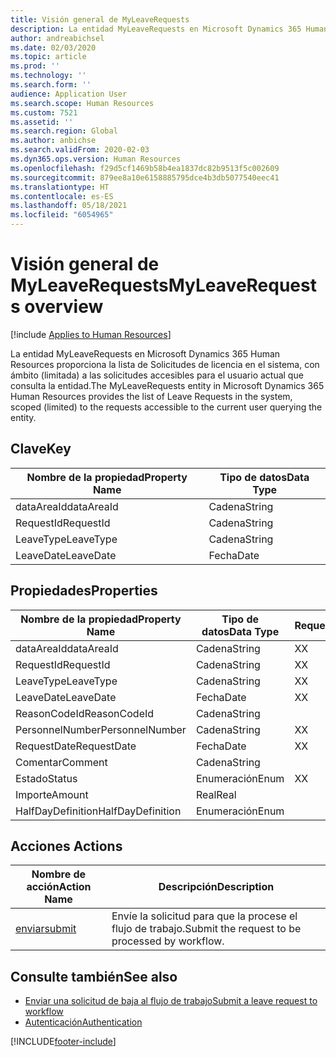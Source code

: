 ```yaml
---
title: Visión general de MyLeaveRequests
description: La entidad MyLeaveRequests en Microsoft Dynamics 365 Human Resources proporciona la lista de Solicitudes de licencia en el sistema, con ámbito (limitada) a las solicitudes accesibles para el usuario actual que consulta la entidad.
author: andreabichsel
ms.date: 02/03/2020
ms.topic: article
ms.prod: ''
ms.technology: ''
ms.search.form: ''
audience: Application User
ms.search.scope: Human Resources
ms.custom: 7521
ms.assetid: ''
ms.search.region: Global
ms.author: anbichse
ms.search.validFrom: 2020-02-03
ms.dyn365.ops.version: Human Resources
ms.openlocfilehash: f29d5cf1469b58b4ea1837dc82b9513f5c002609
ms.sourcegitcommit: 879ee8a10e6158885795dce4b3db5077540eec41
ms.translationtype: HT
ms.contentlocale: es-ES
ms.lasthandoff: 05/18/2021
ms.locfileid: "6054965"
---
```

# <a name="myleaverequests-overview"></a><span data-ttu-id="288cb-103">Visión general de MyLeaveRequests</span><span class="sxs-lookup"><span data-stu-id="288cb-103">MyLeaveRequests overview</span></span>

[!include [Applies to Human Resources](../includes/applies-to-hr.md)]

<span data-ttu-id="288cb-104">La entidad MyLeaveRequests en Microsoft Dynamics 365 Human Resources proporciona la lista de Solicitudes de licencia en el sistema, con ámbito (limitada) a las solicitudes accesibles para el usuario actual que consulta la entidad.</span><span class="sxs-lookup"><span data-stu-id="288cb-104">The MyLeaveRequests entity in Microsoft Dynamics 365 Human Resources provides the list of Leave Requests in the system, scoped (limited) to the requests accessible to the current user querying the entity.</span></span>

## <a name="key"></a><span data-ttu-id="288cb-105">Clave</span><span class="sxs-lookup"><span data-stu-id="288cb-105">Key</span></span>

  | <span data-ttu-id="288cb-106">Nombre de la propiedad</span><span class="sxs-lookup"><span data-stu-id="288cb-106">Property Name</span></span> | <span data-ttu-id="288cb-107">Tipo de datos</span><span class="sxs-lookup"><span data-stu-id="288cb-107">Data Type</span></span> |
  |---------------|-----------|
  | <span data-ttu-id="288cb-108">dataAreaId</span><span class="sxs-lookup"><span data-stu-id="288cb-108">dataAreaId</span></span>    | <span data-ttu-id="288cb-109">Cadena</span><span class="sxs-lookup"><span data-stu-id="288cb-109">String</span></span>    |
  | <span data-ttu-id="288cb-110">RequestId</span><span class="sxs-lookup"><span data-stu-id="288cb-110">RequestId</span></span>     | <span data-ttu-id="288cb-111">Cadena</span><span class="sxs-lookup"><span data-stu-id="288cb-111">String</span></span>    |
  | <span data-ttu-id="288cb-112">LeaveType</span><span class="sxs-lookup"><span data-stu-id="288cb-112">LeaveType</span></span>     | <span data-ttu-id="288cb-113">Cadena</span><span class="sxs-lookup"><span data-stu-id="288cb-113">String</span></span>    |
  | <span data-ttu-id="288cb-114">LeaveDate</span><span class="sxs-lookup"><span data-stu-id="288cb-114">LeaveDate</span></span>     | <span data-ttu-id="288cb-115">Fecha</span><span class="sxs-lookup"><span data-stu-id="288cb-115">Date</span></span>      |
  
## <a name="properties"></a><span data-ttu-id="288cb-116">Propiedades</span><span class="sxs-lookup"><span data-stu-id="288cb-116">Properties</span></span>

  | <span data-ttu-id="288cb-117">Nombre de la propiedad</span><span class="sxs-lookup"><span data-stu-id="288cb-117">Property Name</span></span>     | <span data-ttu-id="288cb-118">Tipo de datos</span><span class="sxs-lookup"><span data-stu-id="288cb-118">Data Type</span></span> | <span data-ttu-id="288cb-119">Requerido</span><span class="sxs-lookup"><span data-stu-id="288cb-119">Required</span></span> |
  |-------------------|-----------|----------|
  | <span data-ttu-id="288cb-120">dataAreaId</span><span class="sxs-lookup"><span data-stu-id="288cb-120">dataAreaId</span></span>        | <span data-ttu-id="288cb-121">Cadena</span><span class="sxs-lookup"><span data-stu-id="288cb-121">String</span></span>    | <span data-ttu-id="288cb-122">X</span><span class="sxs-lookup"><span data-stu-id="288cb-122">X</span></span>        |
  | <span data-ttu-id="288cb-123">RequestId</span><span class="sxs-lookup"><span data-stu-id="288cb-123">RequestId</span></span>         | <span data-ttu-id="288cb-124">Cadena</span><span class="sxs-lookup"><span data-stu-id="288cb-124">String</span></span>    | <span data-ttu-id="288cb-125">X</span><span class="sxs-lookup"><span data-stu-id="288cb-125">X</span></span>        |
  | <span data-ttu-id="288cb-126">LeaveType</span><span class="sxs-lookup"><span data-stu-id="288cb-126">LeaveType</span></span>         | <span data-ttu-id="288cb-127">Cadena</span><span class="sxs-lookup"><span data-stu-id="288cb-127">String</span></span>    | <span data-ttu-id="288cb-128">X</span><span class="sxs-lookup"><span data-stu-id="288cb-128">X</span></span>        |
  | <span data-ttu-id="288cb-129">LeaveDate</span><span class="sxs-lookup"><span data-stu-id="288cb-129">LeaveDate</span></span>         | <span data-ttu-id="288cb-130">Fecha</span><span class="sxs-lookup"><span data-stu-id="288cb-130">Date</span></span>      | <span data-ttu-id="288cb-131">X</span><span class="sxs-lookup"><span data-stu-id="288cb-131">X</span></span>        |
  | <span data-ttu-id="288cb-132">ReasonCodeId</span><span class="sxs-lookup"><span data-stu-id="288cb-132">ReasonCodeId</span></span>      | <span data-ttu-id="288cb-133">Cadena</span><span class="sxs-lookup"><span data-stu-id="288cb-133">String</span></span>    |          |
  | <span data-ttu-id="288cb-134">PersonnelNumber</span><span class="sxs-lookup"><span data-stu-id="288cb-134">PersonnelNumber</span></span>   | <span data-ttu-id="288cb-135">Cadena</span><span class="sxs-lookup"><span data-stu-id="288cb-135">String</span></span>    | <span data-ttu-id="288cb-136">X</span><span class="sxs-lookup"><span data-stu-id="288cb-136">X</span></span>        |
  | <span data-ttu-id="288cb-137">RequestDate</span><span class="sxs-lookup"><span data-stu-id="288cb-137">RequestDate</span></span>       | <span data-ttu-id="288cb-138">Fecha</span><span class="sxs-lookup"><span data-stu-id="288cb-138">Date</span></span>      | <span data-ttu-id="288cb-139">X</span><span class="sxs-lookup"><span data-stu-id="288cb-139">X</span></span>        |
  | <span data-ttu-id="288cb-140">Comentar</span><span class="sxs-lookup"><span data-stu-id="288cb-140">Comment</span></span>           | <span data-ttu-id="288cb-141">Cadena</span><span class="sxs-lookup"><span data-stu-id="288cb-141">String</span></span>    |          |
  | <span data-ttu-id="288cb-142">Estado</span><span class="sxs-lookup"><span data-stu-id="288cb-142">Status</span></span>            | <span data-ttu-id="288cb-143">Enumeración</span><span class="sxs-lookup"><span data-stu-id="288cb-143">Enum</span></span>      | <span data-ttu-id="288cb-144">X</span><span class="sxs-lookup"><span data-stu-id="288cb-144">X</span></span>        |
  | <span data-ttu-id="288cb-145">Importe</span><span class="sxs-lookup"><span data-stu-id="288cb-145">Amount</span></span>            | <span data-ttu-id="288cb-146">Real</span><span class="sxs-lookup"><span data-stu-id="288cb-146">Real</span></span>      |          |
  | <span data-ttu-id="288cb-147">HalfDayDefinition</span><span class="sxs-lookup"><span data-stu-id="288cb-147">HalfDayDefinition</span></span> | <span data-ttu-id="288cb-148">Enumeración</span><span class="sxs-lookup"><span data-stu-id="288cb-148">Enum</span></span>      |          |

## <a name="actions"></a><span data-ttu-id="288cb-149">Acciones </span><span class="sxs-lookup"><span data-stu-id="288cb-149">Actions</span></span>

 | <span data-ttu-id="288cb-150">Nombre de acción</span><span class="sxs-lookup"><span data-stu-id="288cb-150">Action Name</span></span>                               | <span data-ttu-id="288cb-151">Descripción</span><span class="sxs-lookup"><span data-stu-id="288cb-151">Description</span></span>                                     |
 |-------------------------------------------|-------------------------------------------------|
 | [<span data-ttu-id="288cb-152">enviar</span><span class="sxs-lookup"><span data-stu-id="288cb-152">submit</span></span>](hr-developer-api-myleaverequests-submit.md)   | <span data-ttu-id="288cb-153">Envíe la solicitud para que la procese el flujo de trabajo.</span><span class="sxs-lookup"><span data-stu-id="288cb-153">Submit the request to be processed by workflow.</span></span> |

## <a name="see-also"></a><span data-ttu-id="288cb-154">Consulte también</span><span class="sxs-lookup"><span data-stu-id="288cb-154">See also</span></span>

- [<span data-ttu-id="288cb-155">Enviar una solicitud de baja al flujo de trabajo</span><span class="sxs-lookup"><span data-stu-id="288cb-155">Submit a leave request to workflow</span></span>](hr-developer-api-myleaverequests-submit.md)
- [<span data-ttu-id="288cb-156">Autenticación</span><span class="sxs-lookup"><span data-stu-id="288cb-156">Authentication</span></span>](hr-developer-api-authentication.md)

[!INCLUDE[footer-include](../includes/footer-banner.md)]